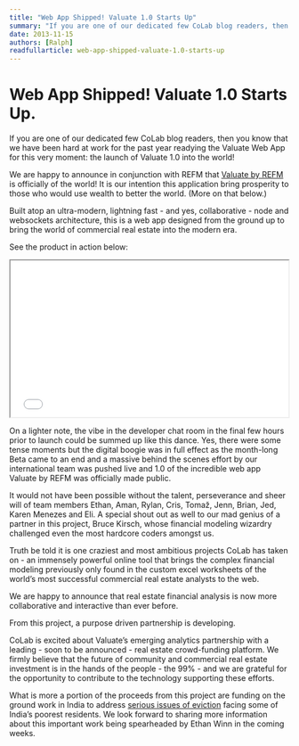 ```yaml
---
title: "Web App Shipped! Valuate 1.0 Starts Up"
summary: "If you are one of our dedicated few CoLab blog readers, then you know that we have been hard at work for the past year readying the Valuate Web App for this very moment: the launch of Valuate 1.0 into the world!"
date: 2013-11-15
authors: [Ralph]
readfullarticle: web-app-shipped-valuate-1.0-starts-up
---
```


# Web App Shipped! Valuate 1.0 Starts Up.

If you are one of our dedicated few CoLab blog readers, then you know that we have been hard at work for the past year readying the Valuate Web App for this very moment: the launch of Valuate 1.0 into the world!

We are happy to announce in conjunction with REFM that [Valuate by REFM](http://www.getrefm.com/) is officially of the world! It is our intention this application bring prosperity to those who would use wealth to better the world. (More on that below.)

Built atop an ultra-modern, lightning fast - and yes, collaborative - node and  websockets architecture, this is a web app designed from the ground up to bring the world of commercial real estate into the modern era.

See the product in action below:

<iframe src="//player.vimeo.com/video/67144430" class="margin-bottom" width="500" height="281" webkitallowfullscreen mozallowfullscreen allowfullscreen></iframe>

On a lighter note, the vibe in the developer chat room in the final few hours prior to launch could be summed up like this dance. Yes, there were some tense moments but the digital boogie was in full effect as the month-long Beta came to an end and a massive behind the scenes effort by our international team was pushed live and 1.0 of the incredible web app Valuate by REFM was officially made public.

It would not have been possible without the talent, perseverance and sheer will of team members Ethan, Aman, Rylan, Cris, Tomaž, Jenn, Brian, Jed, Karen Menezes and Eli. A special shout out as well to our mad genius of a partner in this project, Bruce Kirsch, whose financial modeling wizardry challenged even the most hardcore coders amongst us.

Truth be told it is one craziest and most ambitious projects CoLab has taken on - an immensely powerful online tool that brings the complex financial modeling previously only found in the custom excel worksheets of the world’s most successful commercial real estate analysts to the web.

We are happy to announce that real estate financial analysis is now more collaborative and interactive than ever before.

From this project, a purpose driven partnership is developing.

CoLab is excited about Valuate’s emerging analytics partnership with a leading - soon to be announced - real estate crowd-funding platform. We firmly believe that the future of community and commercial real estate investment is in the hands of the people - the 99% - and we are grateful for the opportunity to contribute to the technology supporting these efforts.

What is more a portion of the proceeds from this project are funding on the ground work in India to address [serious issues of eviction](http://india.blogs.nytimes.com/2013/11/05/a-slum-spends-sleepless-nights-in-fear-of-eviction/?src=rechp&_r=1) facing some of India’s poorest residents.  We look forward to sharing more information about this important work being spearheaded by Ethan Winn in the coming weeks.
